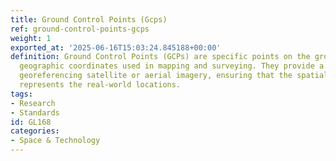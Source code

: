 ```yaml
---
title: Ground Control Points (Gcps)
ref: ground-control-points-gcps
weight: 1
exported_at: '2025-06-16T15:03:24.845188+00:00'
definition: Ground Control Points (GCPs) are specific points on the ground with known
  geographic coordinates used in mapping and surveying. They provide a reference for
  georeferencing satellite or aerial imagery, ensuring that the spatial data accurately
  represents the real-world locations.
tags:
- Research
- Standards
id: GL168
categories:
- Space & Technology
---
```


